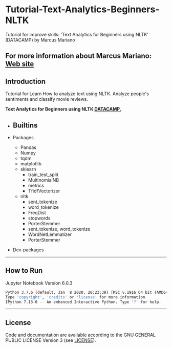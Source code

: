 # Tutorial-Text-Analytics-Beginners-NLTK

Tutorial for improve skills: 'Text Analytics for Beginners using NLTK' (DATACAMP) by Marcus Mariano


**For more information about Marcus Mariano: [Web site](https://marcusmariano.github.io/mmariano/)**  
---

## Introduction

Tutorial for Learn How to analyze text using NLTK. Analyze people's sentiments and classify movie reviews.

**Text Analytics for Beginners using NLTK [DATACAMP.](https://www.datacamp.com/community/tutorials/text-analytics-beginners-nltk)**

- Builtins
    -

- Packages
    - Pandas
    - Numpy
    - tqdm
    - matplotlib
    - sklearn
        - train_test_split
        - MultinomialNB
        - metrics
        - TfidfVectorizer
    - nltk
        - sent_tokenize
        - word_tokenize
        - FreqDist
        - stopwords
        - PorterStemmer
        - sent_tokenize, word_tokenize
        - WordNetLemmatizer
        - PorterStemmer

- Dev-packages

---

## How to Run

Jupyter Notebook Version 6.0.3  
```sh
Python 3.7.6 (default, Jan  8 2020, 20:23:39) [MSC v.1916 64 bit (AMD64)]
Type 'copyright', 'credits' or 'license' for more information
IPython 7.13.0 -- An enhanced Interactive Python. Type '?' for help.

```

---

## License

Code and documentation are available according to the GNU GENERAL PUBLIC LICENSE Version 3 (see [LICENSE](https://www.gnu.org/licenses/gpl.html)).
